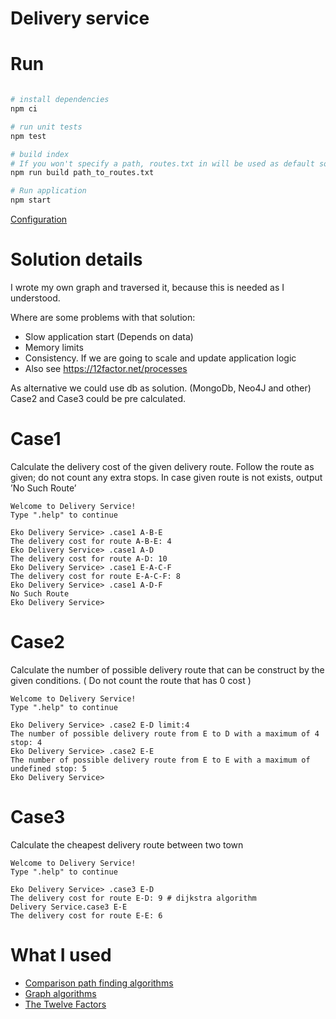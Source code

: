 # Delivery service


# Run

```bash

# install dependencies
npm ci

# run unit tests
npm test

# build index
# If you won't specify a path, routes.txt in will be used as default source
npm run build path_to_routes.txt

# Run application
npm start

```

[Configuration](https://github.com/lorenwest/node-config/wiki)

# Solution details
I wrote my own graph and traversed it, because this is needed as I understood.

Where are some problems with that solution:

* Slow application start (Depends on data)
* Memory limits
* Consistency. If we are going to scale and update application logic
* Also see https://12factor.net/processes

As alternative we could use db as solution. (MongoDb, Neo4J and other)
Case2 and Case3 could be pre calculated.


# Case1 
Calculate the delivery cost of the given delivery route. Follow the route as given; do
not count any extra stops. In case given route is not exists, output ’No Such Route’  
  

```
Welcome to ​Delivery​ Service!
Type ".help" to continue

​Eko​ Delivery​ ​Service> .case1 A-B-E
The delivery cost for route A-B-E: 4
​Eko​ Delivery​ ​Service> .case1 A-D
The delivery cost for route A-D: 10
​Eko​ Delivery​ ​Service> .case1 E-A-C-F
The delivery cost for route E-A-C-F: 8
​Eko​ Delivery​ ​Service> .case1 A-D-F
No Such Route
​Eko​ Delivery​ ​Service> 
```

# Case2
Calculate the number of possible delivery route that can be construct by the given
conditions. ( Do not count the route that has 0 cost )

```
Welcome to ​Delivery​ Service!
Type ".help" to continue

​Eko​ Delivery​ ​Service> .case2 E-D limit:4
The number of possible delivery route from E to D with a maximum of 4 stop: 4
​Eko​ Delivery​ ​Service> .case2 E-E
The number of possible delivery route from E to E with a maximum of undefined stop: 5
​Eko​ Delivery​ ​Service> 
```

# Case3
Calculate the cheapest delivery route between two town


```
Welcome to ​Delivery​ Service!
Type ".help" to continue

​Eko​ Delivery​ ​Service> .case3 E-D
The delivery cost for route E-D: 9 # dijkstra algorithm
Delivery​ ​Service.case3 E-E
The delivery cost for route E-E: 6
```

# What I used 

* [Comparison path finding algorithms](https://github.com/neo4j-contrib/neo4j-graph-algorithms#path-finding)
* [Graph algorithms](https://github.com/trekhleb/javascript-algorithms)
* [The Twelve Factors](https://12factor.net/)